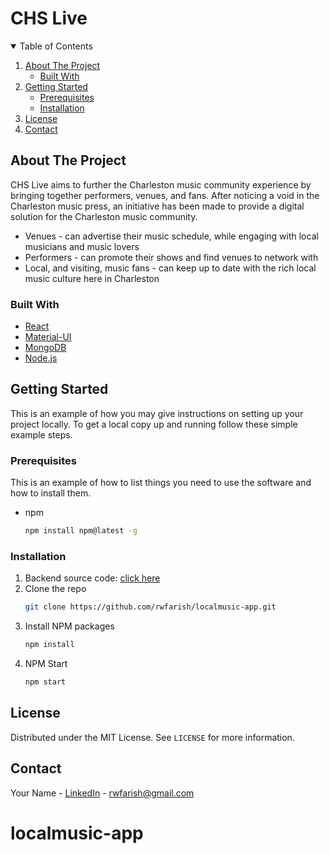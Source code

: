 # CHS Live

<!-- TABLE OF CONTENTS -->
<details open="open">
  <summary>Table of Contents</summary>
  <ol>
    <li>
      <a href="#about-the-project">About The Project</a>
      <ul>
        <li><a href="#built-with">Built With</a></li>
      </ul>
    </li>
    <li>
      <a href="#getting-started">Getting Started</a>
      <ul>
        <li><a href="#prerequisites">Prerequisites</a></li>
        <li><a href="#installation">Installation</a></li>
      </ul>
    </li>
    <li><a href="#license">License</a></li>
    <li><a href="#contact">Contact</a></li>
  </ol>
</details>

## About The Project

CHS Live aims to further the Charleston music community experience by bringing together performers, venues, and fans. After noticing a void in the Charleston music press, an initiative has been made to provide a digital solution for the Charleston music community.  

* Venues - can advertise their music schedule, while engaging with local musicians and music lovers
* Performers - can promote their shows and find venues to network with
* Local, and visiting, music fans - can keep up to date with the rich local music culture here in Charleston


### Built With

* [React](https://reactjs.org/)
* [Material-UI](https://material-ui.com/)
* [MongoDB](https://docs.mongodb.com/)
* [Node.js](https://nodejs.org/en/docs/)

<!-- GETTING STARTED -->
## Getting Started

This is an example of how you may give instructions on setting up your project locally.
To get a local copy up and running follow these simple example steps.

### Prerequisites

This is an example of how to list things you need to use the software and how to install them.
* npm
  ```sh
  npm install npm@latest -g
  ```
 
 ### Installation

1. Backend source code: [click here](https://github.com/rwfarish/localmusic-app_server)
2. Clone the repo
   ```sh
   git clone https://github.com/rwfarish/localmusic-app.git
   ```
3. Install NPM packages
   ```sh
   npm install
   ```
4. NPM Start
   ```sh
   npm start
   ```
<!-- LICENSE -->
## License

Distributed under the MIT License. See `LICENSE` for more information.

<!-- CONTACT -->
## Contact

Your Name - [LinkedIn](https://www.linkedin.com/in/bo-farish/) - rwfarish@gmail.com

# localmusic-app
